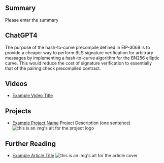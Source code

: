 ## Summary

Please enter the summary

## ChatGPT4

The purpose of the hash-to-curve precompile defined in EIP-3068 is to provide a cheaper way to perform BLS signature verification for arbitrary messages by implementing a hash-to-curve algorithm for the BN256 elliptic curve. This would reduce the cost of signature verification to essentially that of the pairing check precompiled contract.

## Videos

- [Example Video Title](https://www.youtube.com/watch?v=TDGq4aeevgY)

## Projects

- [Example Project Name](https://xxxx.xxx/xxxxx) Project Description (one sentence) ![this is an img's alt for the project logo](https://xxxx.xxx/project-logo.xxx)

## Further Reading

- [Example Article Title](https://xxxx.xxx/xxxxx) ![this is an img's alt for the article cover](https://xxxx.xxx/article-cover.xxx)
